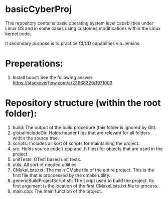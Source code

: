 # basicCyberProj
This repository contains basic operating system level capabilities under Linux OS and in some cases using customes modifications within the Linux kernel code.

It secondary purpose is to practice CI/CD capabilties via Jenkins. 

# Preperations:
1. Install boost: See the following answer: https://stackoverflow.com/a/23668329/1971003

# Repository structure (within the root folder):
1. build: The output of the build procedure (this folder is ignored by Git). 
2. globalIncludeDir: Holds header files that are relevant for all folders within the source tree.
3. scripts: Includes all sort of scripts for maintaining the project.
4. src: Holds source code (.cpp and .h files) for objects that are used in the project.
5. unitTests: GTest based unit tests.
6. utils: All sort of needed utilities.
7. CMakeLists.txt: The main CMake file of the entire project. This is the first file that is proccessed by the cmake utility.
8. genericBuildProjectScript.sh: The script used to build the project. Its first argument is the location of the first CMakeLists.txt file to process.
9. main.cpp: The main function of the project.
